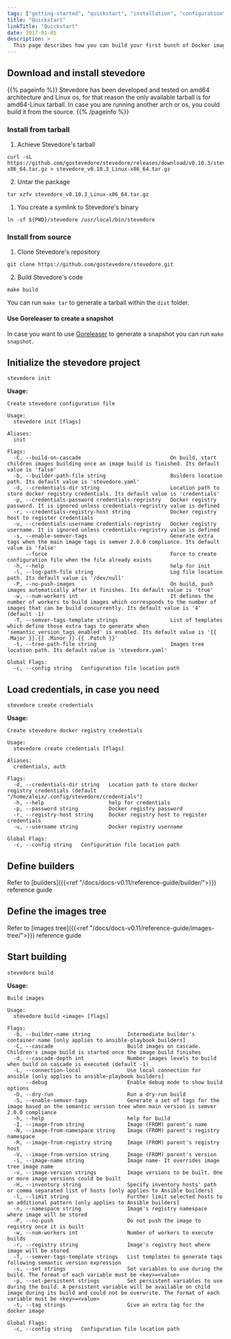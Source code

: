 ```yaml
---
tags: ["getting-started", "quickstart", "installation", "configuration"]
title: "Quickstart"
linkTitle: "Quickstart"
date: 2017-01-05
description: >
  This page describes how you can build your first bunch of Docker images with Stevedore
---
```


## Download and install stevedore

{{% pageinfo %}}
Stevedore has been developed and tested on amd64 architecture and Linux os, for that reason the only available tarball is for amd64-Linux tarball.
In case you are running another arch or os, you could build it from the source.
{{% /pageinfo %}}

### Install from tarball

1. Achieve Stevedore's tarball
```
curl -sL https://github.com/gostevedore/stevedore/releases/download/v0.10.3/stevedore_v0.10.3_Linux-x86_64.tar.gz > stevedore_v0.10.3_Linux-x86_64.tar.gz
```

2. Untar the package
```
tar xzfv stevedore_v0.10.3_Linux-x86_64.tar.gz
```

1. You create a symlink to Stevedore's binary
```
ln -sf ${PWD}/stevedore /usr/local/bin/stevedore
```

### Install from source

1. Clone Stevedore's repository
```
git clone https://github.com/gostevedore/stevedore.git
```

2. Build Stevedore's code
```
make build
```
You can run `make tar` to generate a tarball within the `dist` folder.

#### Use Goreleaser to create a snapshot
In case you want to use [Goreleaser] to generate a snapshot you can run `make snapshot`.

## Initialize the stevedore project
```
stevedore init
```
**Usage:**
```
Create stevedore configuration file

Usage:
  stevedore init [flags]

Aliases:
  init

Flags:
  -C, --build-on-cascade                             On build, start children images building once an image build is finished. Its default value is 'false'
  -b, --builder-path-file string                     Builders location path. Its default value is 'stevedore.yaml'
  -d, --credentials-dir string                       Location path to store docker registry credentials. Its default value is 'credentials'
  -p, --credentials-password credentials-regristry   Docker registry password. It is ignored unless credentials-regristry value is defined
  -r, --credentials-registry-host string             Docker registry host to register credentials
  -u, --credentials-username credentials-regristry   Docker registry username. It is ignored unless credentials-regristry value is defined
  -s, --enable-semver-tags                           Generate extra tags when the main image tags is semver 2.0.0 compliance. Its default value is 'false'
      --force                                        Force to create configuration file when the file already exists
  -h, --help                                         help for init
  -l, --log-path-file string                         Log file location path. Its default value is '/dev/null'
  -P, --no-push-images                               On build, push images automatically after it finishes. Its default value is 'true'
  -w, --num-workers int                              It defines the number of workers to build images which corresponds to the number of images that can be build concurrently. Its default value is '4' (default -1)
  -T, --semver-tags-template strings                 List of templates which define those extra tags to generate when 'semantic_version_tags_enabled' is enabled. Its default value is '{{ .Major }}.{{ .Minor }}.{{ .Patch }}'
  -t, --tree-path-file string                        Images tree location path. Its default value is 'stevedore.yaml'

Global Flags:
  -c, --config string   Configuration file location path
```

## Load credentials, in case you need
```
stevedore create credentials
```
**Usage:**
```
Create stevedore docker registry credentials

Usage:
  stevedore create credentials [flags]

Aliases:
  credentials, auth

Flags:
  -d, --credentials-dir string   Location path to store docker registry credentials (default "/home/aleix/.config/stevedore/credentials")
  -h, --help                     help for credentials
  -p, --password string          Docker registry password
  -r, --registry-host string     Docker registry host to register credentials
  -u, --username string          Docker registry username

Global Flags:
  -c, --config string   Configuration file location path
```

## Define builders
Refer to [builders]({{<ref "/docs/docs-v0.11/reference-guide/builder/">}}) reference guide

## Define the images tree
Refer to [images tree]({{<ref "/docs/docs-v0.11/reference-guide/images-tree/">}}) reference guide

## Start building
```
stevedore build
```
**Usage:**
```
Build images

Usage:
  stevedore build <image> [flags]

Flags:
  -b, --builder-name string            Intermediate builder's container name [only applies to ansible-playbook builders]
  -C, --cascade                        Build images on cascade. Children's image build is started once the image build finishes
  -d, --cascade-depth int              Number images levels to build when build on cascade is executed (default -1)
  -L, --connection-local               Use local connection for ansible [only applies to ansible-playbook builders]
      --debug                          Enable debug mode to show build options
  -D, --dry-run                        Run a dry-run build
  -S, --enable-semver-tags             Generate a set of tags for the image based on the semantic version tree when main version is semver 2.0.0 compliance
  -h, --help                           help for build
  -I, --image-from string              Image (FROM) parent's name
  -N, --image-from-namespace string    Image (FROM) parent's registry namespace
  -R, --image-from-registry string     Image (FROM) parent's registry host
  -V, --image-from-version string      Image (FROM) parent's version
  -i, --image-name string              Image name- It overrides image tree image name
  -v, --image-version strings          Image versions to be built. One or more image versions could be built
  -H, --inventory string               Specify inventory hosts' path or comma separated list of hosts [only applies to Ansible builders]
  -l, --limit string                   Further limit selected hosts to an additional pattern [only applies to Ansible builders]
  -n, --namespace string               Image's registry namespace where image will be stored
  -P, --no-push                        Do not push the image to registry once it is built
  -w, --num-workers int                Number of workers to execute builds
  -r, --registry string                Image's registry host where image will be stored
  -T, --semver-tags-template strings   List templates to generate tags following semantic version expression
  -s, --set strings                    Set variables to use during the build. The format of each variable must be <key>=<value>
  -p, --set-persistent strings         Set persistent variables to use during the build. A persistent variable will be available on child image during its build and could not be overwrite. The format of each variable must be <key>=<value>
  -t, --tag strings                    Give an extra tag for the docker image

Global Flags:
  -c, --config string   Configuration file location path

```

[Goreleaser]: https://goreleaser.com/